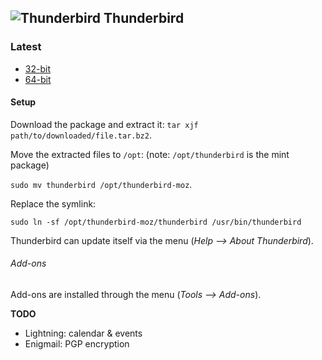 ## ![Thunderbird][img-thunderbird-logo] Thunderbird ##

### Latest ###
* [32-bit][thunderbird-x86-latest]
* [64-bit][thunderbird-amd64-latest]

#### Setup ####

Download the package and extract it: `tar xjf path/to/downloaded/file.tar.bz2`.

Move the extracted files to `/opt`:  (note: `/opt/thunderbird` is the mint package)

`sudo mv thunderbird /opt/thunderbird-moz`.

Replace the symlink:

`sudo ln -sf /opt/thunderbird-moz/thunderbird /usr/bin/thunderbird`

Thunderbird can update itself via the menu (_Help --> About Thunderbird_).

###### Add-ons ######

Add-ons are installed through the menu (_Tools --> Add-ons_).

 **TODO**

* Lightning: calendar & events
* Enigmail: PGP encryption

[img-thunderbird-logo]: https://static-ssl-cdn.addons.mozilla.net/media/img/app-icons/med/thunderbird.png "Mozilla Thunderbird"
[thunderbird-x86-latest]: ftp://ftp.mozilla.org/pub/mozilla.org/thunderbird/releases/latest/linux-i686/en-US/
[thunderbird-amd64-latest]: ftp://ftp.mozilla.org/pub/mozilla.org/thunderbird/releases/latest/linux-x86_64/en-US/